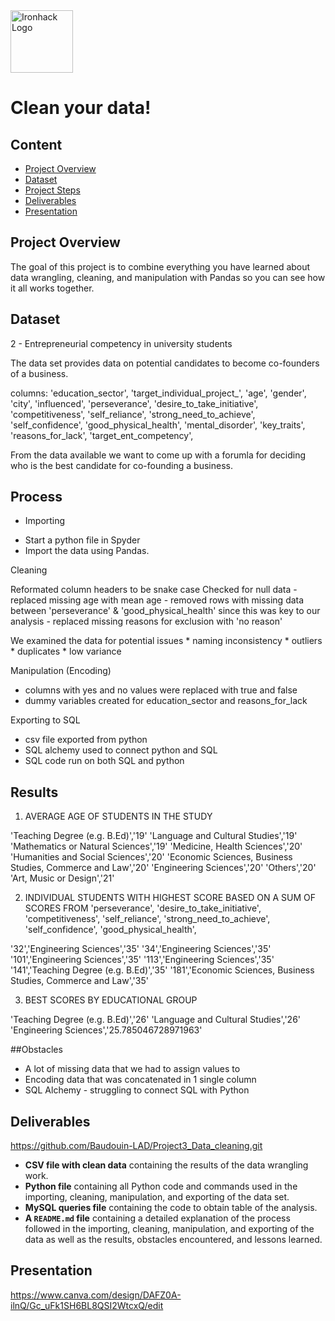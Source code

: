 <img src="https://bit.ly/2VnXWr2" alt="Ironhack Logo" width="100"/>

# Clean your data!
## Content
- [Project Overview](#project-overview)
- [Dataset](#dataset)
- [Project Steps](#project-steps)
- [Deliverables](#deliverables)
- [Presentation](#presentation)

## Project Overview

The goal of this project is to combine everything you have learned about data wrangling, cleaning, and manipulation with Pandas so you can see how it all works together.


## Dataset

2 - Entrepreneurial competency in university students

The data set provides data on potential candidates to become co-founders of a business.

columns: 'education_sector', 'target_individual_project_', 'age', 'gender',
       'city', 'influenced', 'perseverance', 'desire_to_take_initiative',
       'competitiveness', 'self_reliance', 'strong_need_to_achieve',
       'self_confidence', 'good_physical_health', 'mental_disorder',
       'key_traits', 'reasons_for_lack', 'target_ent_competency',

From the data available we want to come up with a forumla for deciding who is the best candidate for co-founding a business.



## Process

- Importing
* Start a python file in Spyder
* Import the data using Pandas.


Cleaning

Reformated column headers to be snake case
Checked for null data
	- replaced missing age with mean age
	- removed rows with missing data between 'perseverance' & 'good_physical_health' since this was key to our analysis
	- replaced missing reasons for exclusion with 'no reason'

We examined the data for potential issues 
	*  naming inconsistency
	*  outliers
	*  duplicates
	*  low variance

Manipulation (Encoding)
 - columns with yes and no values were replaced with true and false
 - dummy variables created for education_sector and reasons_for_lack

Exporting to SQL
 - csv file exported from python
 - SQL alchemy used to connect python and SQL
 - SQL code run on both SQL and python

## Results

1. AVERAGE AGE OF STUDENTS IN THE STUDY

'Teaching Degree (e.g. B.Ed)','19'
'Language and Cultural Studies','19'
'Mathematics or Natural Sciences','19'
'Medicine, Health Sciences','20'
'Humanities and Social Sciences','20'
'Economic Sciences, Business Studies, Commerce and Law','20'
'Engineering Sciences','20'
'Others','20'
'Art, Music or Design','21'

2. INDIVIDUAL STUDENTS WITH HIGHEST SCORE BASED ON A SUM OF SCORES  FROM 'perseverance', 'desire_to_take_initiative', 'competitiveness', 'self_reliance', 'strong_need_to_achieve', 'self_confidence', 'good_physical_health',

'32','Engineering Sciences','35'
'34','Engineering Sciences','35'
'101','Engineering Sciences','35'
'113','Engineering Sciences','35'
'141','Teaching Degree (e.g. B.Ed)','35'
'181','Economic Sciences, Business Studies, Commerce and Law','35'


3. BEST SCORES BY EDUCATIONAL GROUP

'Teaching Degree (e.g. B.Ed)','26'
'Language and Cultural Studies','26'
'Engineering Sciences','25.785046728971963'


##Obstacles

* A lot of missing data that we had to assign values to 
* Encoding data that was concatenated in 1 single column
* SQL Alchemy - struggling to connect SQL with Python


## Deliverables

https://github.com/Baudouin-LAD/Project3_Data_cleaning.git

* **CSV file with clean data** containing the results of the data wrangling work.
* **Python file** containing all Python code and commands used in the importing, cleaning, manipulation, and exporting of the data set.
* **MySQL queries file** containing the code to obtain table of the analysis.
* **A ``README.md`` file** containing a detailed explanation of the process followed in the importing, cleaning, manipulation, and exporting of the data as well as the results, obstacles encountered, and lessons learned. 

## Presentation

https://www.canva.com/design/DAFZ0A-ilnQ/Gc_uFk1SH6BL8QSI2WtcxQ/edit






